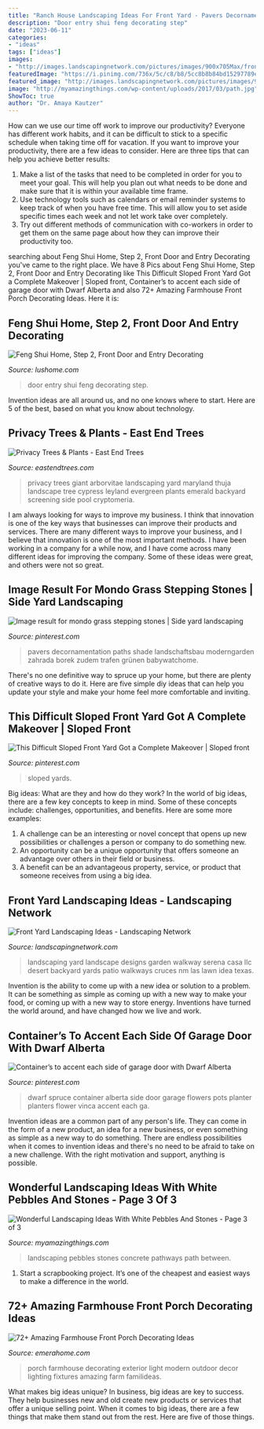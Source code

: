 ```yaml
---
title: "Ranch House Landscaping Ideas For Front Yard - Pavers Decornamentation Paths Shade Landschaftsbau Moderngarden Zahrada Borek Zudem Trafen Grünen Babywatchome"
description: "Door entry shui feng decorating step"
date: "2023-06-11"
categories:
- "ideas"
tags: ["ideas"]
images:
- "http://images.landscapingnetwork.com/pictures/images/900x705Max/front-yard-landscaping_15/garden-walkway-casa-serena-landscape-designs-llc_2825.jpg"
featuredImage: "https://i.pinimg.com/736x/5c/c8/b8/5cc8b8b84bd15297789e6758bc61851a.jpg"
featured_image: "http://images.landscapingnetwork.com/pictures/images/900x705Max/front-yard-landscaping_15/garden-walkway-casa-serena-landscape-designs-llc_2825.jpg"
image: "http://myamazingthings.com/wp-content/uploads/2017/03/path.jpg"
ShowToc: true
author: "Dr. Amaya Kautzer"
---
```



How can we use our time off work to improve our productivity?
Everyone has different work habits, and it can be difficult to stick to a specific schedule when taking time off for vacation. If you want to improve your productivity, there are a few ideas to consider. Here are three tips that can help you achieve better results: 
1. Make a list of the tasks that need to be completed in order for you to meet your goal. This will help you plan out what needs to be done and make sure that it is within your available time frame. 
2. Use technology tools such as calendars or email reminder systems to keep track of when you have free time. This will allow you to set aside specific times each week and not let work take over completely. 
3. Try out different methods of communication with co-workers in order to get them on the same page about how they can improve their productivity too.

	

		
searching about Feng Shui Home, Step 2, Front Door and Entry Decorating you've came to the right place. We have 8 Pics about Feng Shui Home, Step 2, Front Door and Entry Decorating like This Difficult Sloped Front Yard Got a Complete Makeover | Sloped front, Container’s to accent each side of garage door with Dwarf Alberta and also 72+ Amazing Farmhouse Front Porch Decorating Ideas. Here it is:
		
    
## Feng Shui Home, Step 2, Front Door And Entry Decorating

<img loading=lazy src="https://www.lushome.com/wp-content/uploads/2010/02/yard-landscaping-front-door-decorating-2.jpg" onerror="this.onerror=null;this.src='https://tse1.mm.bing.net/th?id=OIP.8ejp7BYjklCsUIJcq0LnNQAAAA&amp;pid=15.1';" alt="Feng Shui Home, Step 2, Front Door and Entry Decorating">

_Source: lushome.com_

>door entry shui feng decorating step. 

	

Invention ideas are all around us, and no one knows where to start. Here are 5 of the best, based on what you know about technology. 

    
## Privacy Trees &amp; Plants - East End Trees

<img loading=lazy src="https://eastendtrees.com/wp-content/uploads/2019/04/Green-Giant-Arborvitae.jpeg" onerror="this.onerror=null;this.src='https://tse3.mm.bing.net/th?id=OIP.u2sVAqQX9-3ZrIPDioX1bwHaC9&amp;pid=15.1';" alt="Privacy Trees &amp; Plants - East End Trees">

_Source: eastendtrees.com_

>privacy trees giant arborvitae landscaping yard maryland thuja landscape tree cypress leyland evergreen plants emerald backyard screening side pool cryptomeria. 

	

I am always looking for ways to improve my business. I think that innovation is one of the key ways that businesses can improve their products and services. There are many different ways to improve your business, and I believe that innovation is one of the most important methods. I have been working in a company for a while now, and I have come across many different ideas for improving the company. Some of these ideas were great, and others were not so great.

    
## Image Result For Mondo Grass Stepping Stones | Side Yard Landscaping

<img loading=lazy src="https://i.pinimg.com/736x/55/36/6a/55366a11efe6f3499b473fe83dbb405a.jpg" onerror="this.onerror=null;this.src='https://tse2.mm.bing.net/th?id=OIP.5nJSj9Fclfb5EybQMOmJiAHaLH&amp;pid=15.1';" alt="Image result for mondo grass stepping stones | Side yard landscaping">

_Source: pinterest.com_

>pavers decornamentation paths shade landschaftsbau moderngarden zahrada borek zudem trafen grünen babywatchome. 

	

There's no one definitive way to spruce up your home, but there are plenty of creative ways to do it. Here are five simple diy ideas that can help you update your style and make your home feel more comfortable and inviting.

    
## This Difficult Sloped Front Yard Got A Complete Makeover | Sloped Front

<img loading=lazy src="https://i.pinimg.com/736x/31/04/a7/3104a798540cc6fbb13138e79c5221d7.jpg" onerror="this.onerror=null;this.src='https://tse2.mm.bing.net/th?id=OIP.q-ph-FbBuzc9vE1VIPOc9QHaJ3&amp;pid=15.1';" alt="This Difficult Sloped Front Yard Got a Complete Makeover | Sloped front">

_Source: pinterest.com_

>sloped yards. 

	

Big ideas: What are they and how do they work?
In the world of big ideas, there are a few key concepts to keep in mind. Some of these concepts include: challenges, opportunities, and benefits. Here are some more examples:
1. A challenge can be an interesting or novel concept that opens up new possibilities or challenges a person or company to do something new. 
2. An opportunity can be a unique opportunity that offers someone an advantage over others in their field or business. 
3. A benefit can be an advantageous property, service, or product that someone receives from using a big idea.

    
## Front Yard Landscaping Ideas - Landscaping Network

<img loading=lazy src="http://images.landscapingnetwork.com/pictures/images/900x705Max/front-yard-landscaping_15/garden-walkway-casa-serena-landscape-designs-llc_2825.jpg" onerror="this.onerror=null;this.src='https://tse4.mm.bing.net/th?id=OIP.xeBdNhkWoxYQRDNR-6A-EgHaFj&amp;pid=15.1';" alt="Front Yard Landscaping Ideas - Landscaping Network">

_Source: landscapingnetwork.com_

>landscaping yard landscape designs garden walkway serena casa llc desert backyard yards patio walkways cruces nm las lawn idea texas. 

	

Invention is the ability to come up with a new idea or solution to a problem. It can be something as simple as coming up with a new way to make your food, or coming up with a new way to store energy. Inventions have turned the world around, and have changed how we live and work.

    
## Container’s To Accent Each Side Of Garage Door With Dwarf Alberta

<img loading=lazy src="https://i.pinimg.com/736x/5c/c8/b8/5cc8b8b84bd15297789e6758bc61851a.jpg" onerror="this.onerror=null;this.src='https://tse2.mm.bing.net/th?id=OIP.IKy36Z-BpBabJ9_UV0xrlwHaJ3&amp;pid=15.1';" alt="Container’s to accent each side of garage door with Dwarf Alberta">

_Source: pinterest.com_

>dwarf spruce container alberta side door garage flowers pots planter planters flower vinca accent each ga. 

	

Invention ideas are a common part of any person's life. They can come in the form of a new product, an idea for a new business, or even something as simple as a new way to do something. There are endless possibilities when it comes to invention ideas and there's no need to be afraid to take on a new challenge. With the right motivation and support, anything is possible.

    
## Wonderful Landscaping Ideas With White Pebbles And Stones - Page 3 Of 3

<img loading=lazy src="http://myamazingthings.com/wp-content/uploads/2017/03/path.jpg" onerror="this.onerror=null;this.src='https://tse3.mm.bing.net/th?id=OIP.JI40F9dl4A3Y2w14ZxKyXQHaFj&amp;pid=15.1';" alt="Wonderful Landscaping Ideas With White Pebbles And Stones - Page 3 of 3">

_Source: myamazingthings.com_

>landscaping pebbles stones concrete pathways path between. 

	

1. Start a scrapbooking project. It’s one of the cheapest and easiest ways to make a difference in the world.

    
## 72+ Amazing Farmhouse Front Porch Decorating Ideas

<img loading=lazy src="http://emerahome.com/wp-content/uploads/2018/10/72-Amazing-Farmhouse-Front-Porch-Decorating-Ideas-73.jpg" onerror="this.onerror=null;this.src='https://tse3.mm.bing.net/th?id=OIP.KH7mzHrXxDxDCtnh5M4OYAHaJ4&amp;pid=15.1';" alt="72+ Amazing Farmhouse Front Porch Decorating Ideas">

_Source: emerahome.com_

>porch farmhouse decorating exterior light modern outdoor decor lighting fixtures amazing farm familideas. 

	

What makes big ideas unique?
In business, big ideas are key to success. They help businesses new and old create new products or services that offer a unique selling point. When it comes to big ideas, there are a few things that make them stand out from the rest. Here are five of those things.

